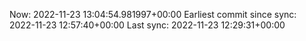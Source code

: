 Now: 2022-11-23 13:04:54.981997+00:00 Earliest commit since sync: 2022-11-23 12:57:40+00:00 Last sync: 2022-11-23 12:29:31+00:00
